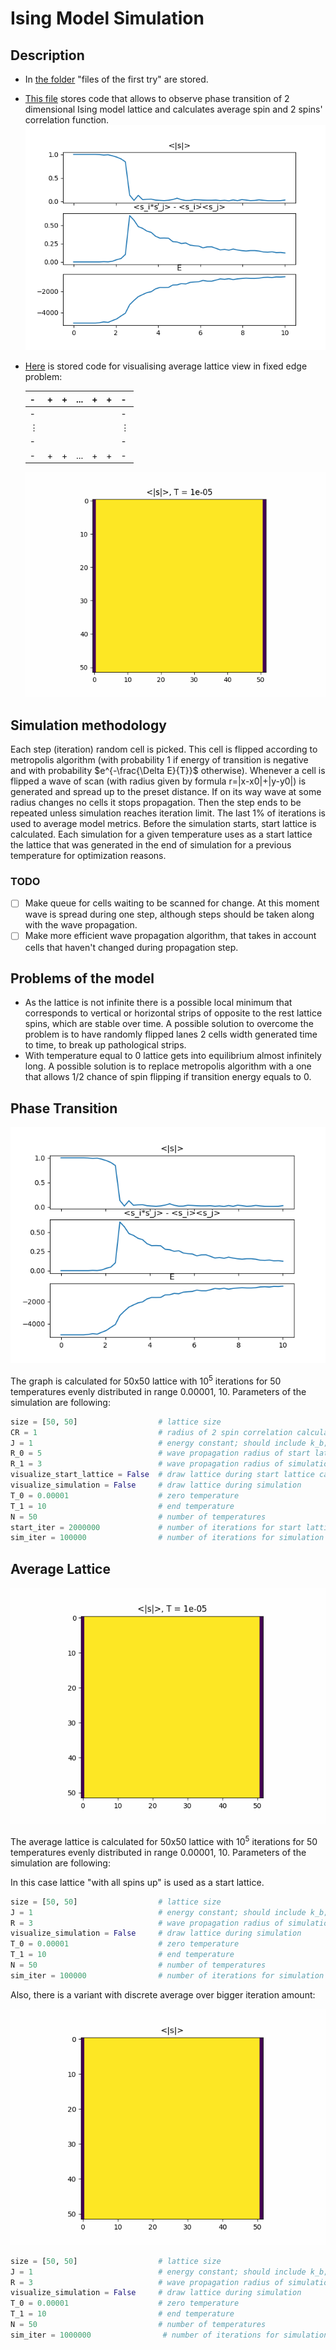 # Ising Model Simulation

## Description

- In [the folder](./experiments) "files of the first try" are stored.
- [This file](./ising_no_border.py) stores code that allows to observe 
phase transition of 2 dimensional Ising model lattice and calculates
average spin and 2 spins' correlation function.
![characteristics](./50x50x100000graph.png)
- [Here](./ising_borders.py) is stored code for visualising average
lattice view in fixed edge problem:
  
  | -   | +   | +   | ... | +   | +   | -   |
  |-----|-----|-----|-----|-----|-----|-----|
  | -   |     |     |     |     |     | -   |
  | ⋮   |     |     |     |     |     | ⋮   |
  | -   |     |     |     |     |     | -   |
  | -   | +   | +   | ... | +   | +   | -   |

  ![characteristics1](./50x50x100000.gif)

## Simulation methodology

Each step (iteration) random cell is picked. This cell is flipped according
to metropolis algorithm (with probability 1 if energy of transition
is negative and with probability $e^{-\frac{\Delta E}{T}}$ otherwise).
Whenever a cell is flipped a wave of scan (with radius given by formula r=|x-x0|+|y-y0|)
is generated and spread up to the preset distance. If on its way wave at some radius changes no
cells it stops propagation. Then the step ends to be repeated unless simulation reaches
iteration limit. The last 1% of iterations is used to average model metrics. Before the simulation
starts, start lattice is calculated. Each simulation for a given temperature uses as a start lattice
the lattice that was generated in the end of simulation for a previous temperature for optimization reasons.

### TODO

- [ ] Make queue for cells waiting to be scanned for change. At this moment wave is spread
during one step, although steps should be taken along with the wave propagation.
- [ ] Make more efficient wave propagation algorithm, that takes in account cells that haven't
changed during propagation step.

## Problems of the model

* As the lattice is not infinite there is a possible local minimum that corresponds to vertical or
horizontal strips of opposite to the rest lattice spins, which are stable over time. A possible solution
to overcome the problem is to have randomly flipped lanes 2 cells width generated time to time, to break up
pathological strips.
* With temperature equal to 0 lattice gets into equilibrium almost infinitely long. A possible solution is to
replace metropolis algorithm with a one that allows 1/2 chance of spin flipping if transition energy equals to 0.

## Phase Transition

![characteristics](./50x50x100000graph.png)

The graph is calculated for 50x50 lattice with 10<sup>5</sup> iterations for 50 temperatures evenly
distributed in range 0.00001, 10. Parameters of the simulation are following:

```python
size = [50, 50]                  # lattice size
CR = 1                           # radius of 2 spin correlation calculation
J = 1                            # energy constant; should include k_b; ferromagnetic if positive, antiferromagneic else
R_0 = 5                          # wave propagation radius of start lattice calculation
R_1 = 3                          # wave propagation radius of simulation
visualize_start_lattice = False  # draw lattice during start lattice calculation
visualize_simulation = False     # draw lattice during simulation
T_0 = 0.00001                    # zero temperature
T_1 = 10                         # end temperature
N = 50                           # number of temperatures
start_iter = 2000000             # number of iterations for start lattice calculation
sim_iter = 100000                # number of iterations for simulation
```

## Average Lattice

![characteristics1](./50x50x100000.gif)

The average lattice is calculated for 50x50 lattice with 10<sup>5</sup> iterations for 50 temperatures evenly
distributed in range 0.00001, 10. Parameters of the simulation are following:

In this case lattice "with all spins up" is used as a start lattice.
```python
size = [50, 50]                  # lattice size
J = 1                            # energy constant; should include k_b; ferromagnetic if positive, antiferromagneic else
R = 3                            # wave propagation radius of simulation
visualize_simulation = False     # draw lattice during simulation
T_0 = 0.00001                    # zero temperature
T_1 = 10                         # end temperature
N = 50                           # number of temperatures
sim_iter = 100000                # number of iterations for simulation
```

Also, there is a variant with discrete average over bigger iteration amount:

![characteristics2](./50x50x1000000.gif)

```python
size = [50, 50]                  # lattice size
J = 1                            # energy constant; should include k_b; ferromagnetic if positive, antiferromagneic else
R = 3                            # wave propagation radius of simulation
visualize_simulation = False     # draw lattice during simulation
T_0 = 0.00001                    # zero temperature
T_1 = 10                         # end temperature
N = 50                           # number of temperatures
sim_iter = 1000000                # number of iterations for simulation
```
